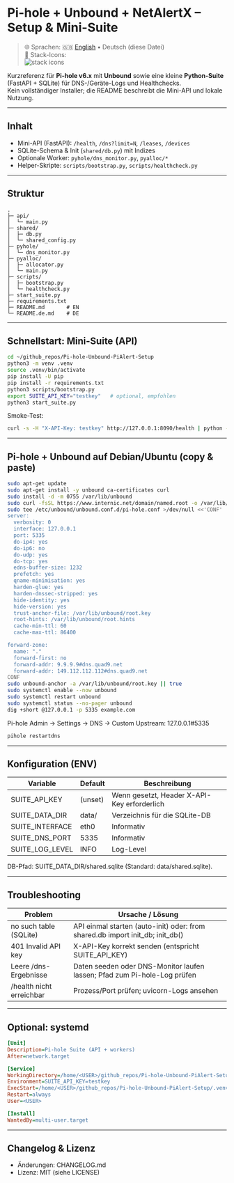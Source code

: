 # Pi-hole + Unbound + NetAlertX – Setup & Mini-Suite

> 🌐 Sprachen: 🇬🇧 [English](README.md) • Deutsch (diese Datei)  
> 🧰 Stack-Icons:  
> <img src="https://skillicons.dev/icons?i=linux,debian,ubuntu,raspberrypi,bash,python,fastapi,sqlite,docker" alt="stack icons" />

Kurzreferenz für **Pi-hole v6.x** mit **Unbound** sowie eine kleine **Python-Suite** (FastAPI + SQLite) für DNS-/Geräte-Logs und Healthchecks.  
Kein vollständiger Installer; die README beschreibt die Mini-API und lokale Nutzung.

---

## Inhalt

- Mini-API (FastAPI): `/health`, `/dns?limit=N`, `/leases`, `/devices`  
- SQLite-Schema & Init (`shared/db.py`) mit Indizes  
- Optionale Worker: `pyhole/dns_monitor.py`, `pyalloc/*`  
- Helper-Skripte: `scripts/bootstrap.py`, `scripts/healthcheck.py`

---

## Struktur

~~~text
.
├─ api/
│  └─ main.py
├─ shared/
│  ├─ db.py
│  └─ shared_config.py
├─ pyhole/
│  └─ dns_monitor.py
├─ pyalloc/
│  ├─ allocator.py
│  └─ main.py
├─ scripts/
│  ├─ bootstrap.py
│  └─ healthcheck.py
├─ start_suite.py
├─ requirements.txt
├─ README.md       # EN
└─ README.de.md    # DE
~~~

---

## Schnellstart: Mini-Suite (API)

~~~bash
cd ~/github_repos/Pi-hole-Unbound-PiAlert-Setup
python3 -m venv .venv
source .venv/bin/activate
pip install -U pip
pip install -r requirements.txt
python3 scripts/bootstrap.py
export SUITE_API_KEY="testkey"   # optional, empfohlen
python3 start_suite.py
~~~

Smoke-Test:

~~~bash
curl -s -H "X-API-Key: testkey" http://127.0.0.1:8090/health | python -m json.tool
~~~

---

## Pi-hole + Unbound auf Debian/Ubuntu (copy & paste)

~~~bash
sudo apt-get update
sudo apt-get install -y unbound ca-certificates curl
sudo install -d -m 0755 /var/lib/unbound
sudo curl -fsSL https://www.internic.net/domain/named.root -o /var/lib/unbound/root.hints
sudo tee /etc/unbound/unbound.conf.d/pi-hole.conf >/dev/null <<'CONF'
server:
  verbosity: 0
  interface: 127.0.0.1
  port: 5335
  do-ip4: yes
  do-ip6: no
  do-udp: yes
  do-tcp: yes
  edns-buffer-size: 1232
  prefetch: yes
  qname-minimisation: yes
  harden-glue: yes
  harden-dnssec-stripped: yes
  hide-identity: yes
  hide-version: yes
  trust-anchor-file: /var/lib/unbound/root.key
  root-hints: /var/lib/unbound/root.hints
  cache-min-ttl: 60
  cache-max-ttl: 86400

forward-zone:
  name: "."
  forward-first: no
  forward-addr: 9.9.9.9#dns.quad9.net
  forward-addr: 149.112.112.112#dns.quad9.net
CONF
sudo unbound-anchor -a /var/lib/unbound/root.key || true
sudo systemctl enable --now unbound
sudo systemctl restart unbound
sudo systemctl status --no-pager unbound
dig +short @127.0.0.1 -p 5335 example.com
~~~

Pi-hole Admin → Settings → DNS → Custom Upstream: 127.0.0.1#5335

~~~bash
pihole restartdns
~~~

---

## Konfiguration (ENV)

| Variable          | Default | Beschreibung                                  |
| ----------------- | ------- | --------------------------------------------- |
| SUITE_API_KEY     | (unset) | Wenn gesetzt, Header X-API-Key erforderlich   |
| SUITE_DATA_DIR    | data/   | Verzeichnis für die SQLite-DB                 |
| SUITE_INTERFACE   | eth0    | Informativ                                    |
| SUITE_DNS_PORT    | 5335    | Informativ                                    |
| SUITE_LOG_LEVEL   | INFO    | Log-Level                                     |

DB-Pfad: SUITE_DATA_DIR/shared.sqlite (Standard: data/shared.sqlite).

---

## Troubleshooting

| Problem                    | Ursache / Lösung                                                          |
| -------------------------- | ------------------------------------------------------------------------- |
| no such table (SQLite)     | API einmal starten (auto-init) oder: from shared.db import init_db; init_db() |
| 401 Invalid API key        | X-API-Key korrekt senden (entspricht SUITE_API_KEY)                       |
| Leere /dns-Ergebnisse      | Daten seeden oder DNS-Monitor laufen lassen; Pfad zum Pi-hole-Log prüfen |
| /health nicht erreichbar   | Prozess/Port prüfen; uvicorn-Logs ansehen                                 |

---

## Optional: systemd

~~~ini
[Unit]
Description=Pi-hole Suite (API + workers)
After=network.target

[Service]
WorkingDirectory=/home/<USER>/github_repos/Pi-hole-Unbound-PiAlert-Setup
Environment=SUITE_API_KEY=testkey
ExecStart=/home/<USER>/github_repos/Pi-hole-Unbound-PiAlert-Setup/.venv/bin/python start_suite.py
Restart=always
User=<USER>

[Install]
WantedBy=multi-user.target
~~~

---

## Changelog & Lizenz

* Änderungen: CHANGELOG.md  
* Lizenz: MIT (siehe LICENSE)
